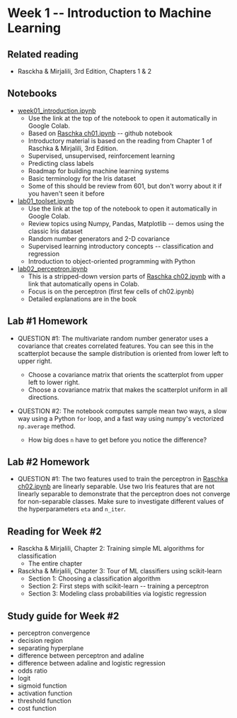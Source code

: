 
# Week 1 -- Introduction to Machine Learning

## Related reading

* Rasckha & Mirjalili, 3rd Edition, Chapters 1 & 2

## Notebooks

* [week01_introduction.ipynb](https://github.com/umbcdata602/fall2020/blob/master/week01_introduction.ipynb)
    * Use the link at the top of the notebook to open it automatically in Google Colab.
    * Based on [Raschka ch01.ipynb](https://github.com/rasbt/python-machine-learning-book-3rd-edition/blob/master/code/ch01/ch01.ipynb) -- github notebook
    * Introductory material is based on the reading from Chapter 1 of Raschka & Mirjalili, 3rd Edition.
    * Supervised, unsupervised, reinforcement learning
    * Predicting class labels
    * Roadmap for building machine learning systems
    * Basic terminology for the Iris dataset
    * Some of this should be review from 601, but don't worry about it if you haven't seen it before
* [lab01_toolset.ipynb](https://github.com/umbcdata602/fall2020/blob/master/lab01_toolset.ipynb)
    * Use the link at the top of the notebook to open it automatically in Google Colab.
    * Review topics using Numpy, Pandas, Matplotlib -- demos using the classic Iris dataset
    * Random number generators and 2-D covariance
    * Supervised learning introductory concepts -- classification and regression
    * Introduction to object-oriented programming with Python
* [lab02_perceptron.ipynb](https://github.com/umbcdata602/fall2020/blob/master/lab02_perceptron.ipynb)
    * This is a stripped-down version parts of [Raschka ch02.ipynb](https://github.com/rasbt/python-machine-learning-book-2nd-edition/blob/master/code/ch01/ch01.ipynb) with a link that automatically opens in Colab.
    * Focus is on the perceptron (first few cells of ch02.ipynb)
    * Detailed explanations are in the book

## Lab #1 Homework

* QUESTION #1: The multivariate random number generator uses a covariance that creates correlated features. You can see this in the scatterplot because the sample distribution is oriented from lower left to upper right.
    * Choose a covariance matrix that orients the scatterplot from upper left to lower right.
    * Choose a covariance matrix that makes the scatterplot uniform in all directions.

* QUESTION #2: The notebook computes sample mean two ways, a slow way using a Python `for` loop, and a fast way using numpy's vectorized `np.average` method. 
    * How big does `n` have to get before you notice the difference?

## Lab #2 Homework

* QUESTION #1: The two features used to train the perceptron in [Raschka ch02.ipynb](https://github.com/rasbt/python-machine-learning-book-2nd-edition/blob/master/code/ch01/ch01.ipynb) are linearly separable. Use two Iris features that are not linearly separable to demonstrate that the perceptron does not converge for non-separable classes. Make sure to investigate different values of the hyperparameters `eta` and `n_iter`.

## Reading for Week #2

* Rasckha & Mirjalili, Chapter 2: Training simple ML algorithms for classification
    * The entire chapter
* Rasckha & Mirjalili, Chapter 3: Tour of ML classifiers using scikit-learn
    * Section 1: Choosing a classification algorithm
    * Section 2: First steps with scikit-learn -- training a perceptron
    * Section 3: Modeling class probabilities via logistic regression

## Study guide for Week #2

* perceptron convergence
* decision region
* separating hyperplane
* difference between perceptron and adaline
* difference between adaline and logistic regression
* odds ratio
* logit
* sigmoid function
* activation function
* threshold function
* cost function
